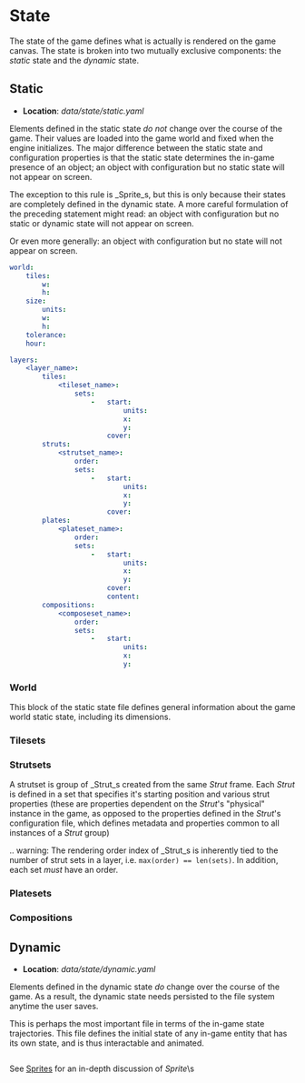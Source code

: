 # State

The state of the game defines what is actually is rendered on the game canvas. The state is broken into two mutually exclusive components: the _static_ state and the _dynamic_ state.

## Static

- **Location**: _data/state/static.yaml_

Elements defined in the static state _do not_ change over the course of the game. Their values are loaded into the game world and fixed when the engine initializes. The major difference between the static state and configuration properties is that the static state determines the in-game presence of an object; an object with configuration but no static state will not appear on screen. 

The exception to this rule is _Sprite_s, but this is only because their states are completely defined in the dynamic state. A more careful formulation of the preceding statement might read: an object with configuration but no static or dynamic state will not appear on screen.

Or even more generally: an object with configuration but no state will not appear on screen.

```yaml
world:
    tiles:
        w:
        h:
    size:
        units:
        w:
        h:
    tolerance:
    hour:

layers:
    <layer_name>:
        tiles:
            <tileset_name>:
                sets:
                    -   start:
                            units:
                            x:
                            y:
                        cover:
        struts:
            <strutset_name>:
                order:
                sets:
                    -   start:
                            units:
                            x:
                            y:
                        cover:
        plates:
            <plateset_name>:
                order:
                sets:
                    -   start:
                            units:
                            x:
                            y:
                        cover:
                        content:
        compositions:
            <composeset_name>:
                order:
                sets:
                    -   start:
                            units:
                            x:
                            y:
```

### World

This block of the static state file defines general information about the game world static state, including its dimensions.

### Tilesets

###  Strutsets

A strutset is group of _Strut_s created from the same _Strut_ frame. Each _Strut_ is defined in a set that specifies it's starting position and various strut properties (these are properties dependent on the _Strut_'s "physical" instance in the game, as opposed to the properties defined in the _Strut_'s configuration file, which defines metadata and properties common to all instances of a _Strut_ group)

.. warning:
    The rendering order index of _Strut_s is inherently tied to the number of strut sets in a layer, i.e. `max(order) == len(sets)`. In addition, each set _must_ have an order. 

### Platesets

### Compositions

## Dynamic

- **Location**: _data/state/dynamic.yaml_

Elements defined in the dynamic state _do_ change over the course of the game. As a result, the dynamic state needs persisted to the file system anytime the user saves.

This is perhaps the most important file in terms of the in-game state trajectories. This file defines the initial state of any in-game entity that has its own state, and is thus interactable and animated. 

```yaml
```

See [Sprites](./SPRITES.md) for an in-depth discussion of _Sprite_\s